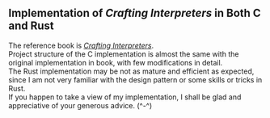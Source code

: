 ## Implementation of *Crafting Interpreters* in Both C and Rust  
The reference book is [*Crafting Interpreters*](https://craftinginterpreters.com).   
Project structure of the C implementation is almost the same with the original implementation in book, with few modifications in detail.    
The Rust implementation may be not as mature and efficient as expected, since I am not very familiar with the design pattern or some skills or tricks in Rust.   
If you happen to take a view of my implementation, I shall be glad and appreciative of your generous advice. (^-^)
